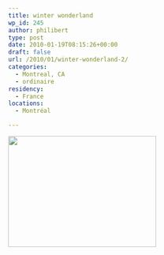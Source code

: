 ```yaml
---
title: winter wonderland
wp_id: 245
author: philibert
type: post
date: 2010-01-19T08:15:26+00:00
draft: false
url: /2010/01/winter-wonderland-2/
categories:
  - Montreal, CA
  - ordinaire
residency:
  - France
locations:
  - Montréal

---
```

[<img class="alignnone size-medium wp-image-248" title="IMG_1257" src="/uploads/2010/01/IMG_12571-300x225.jpg" alt="" width="300" height="225" srcset="/uploads/2010/01/IMG_12571-300x225.jpg 300w, /uploads/2010/01/IMG_12571-1024x768.jpg 1024w, /uploads/2010/01/IMG_12571.jpg 1280w" sizes="(max-width: 300px) 100vw, 300px" />][1]

 [1]: /uploads/2010/01/IMG_12571.jpg